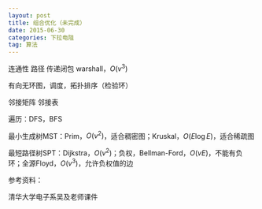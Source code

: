 ```yaml
---
layout: post
title: 组合优化（未完成）
date: 2015-06-30
categories: 下拉电阻
tag: 算法
---
```


连通性 路径 传递闭包 warshall，$O(v^3)$

有向无环图，调度，拓扑排序（检验环）

邻接矩阵 邻接表

遍历：DFS，BFS

最小生成树MST：Prim，$O(v^2)$，适合稠密图；Kruskal，$O(E\log E)$，适合稀疏图

最短路径树SPT：Dijkstra，$O(v^2)$；负权，Bellman-Ford，$O(vE)$，不能有负环；全源Floyd，$O(v^3)$，允许负权值的边

参考资料：

清华大学电子系吴及老师课件
